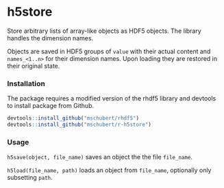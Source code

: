 h5store
=======

Store arbitrary lists of array-like objects as HDF5
objects. The library handles the dimension names.

Objects are saved in HDF5 groups of `value` with their actual content and
`names_<1..n>` for their dimension names. Upon loading they are restored in
their original state.

### Installation

The package requires a modified version of the rhdf5 library and devtools to
install package from Github.

```r
devtools::install_github("mschubert/rhdf5")
devtools::install_github("mschubert/r-h5store")
```

### Usage

`h5save(object, file_name)` saves an object the the file `file_name`.

`h5load(file_name, path)` loads an object from `file_name`, optionally only
subsetting `path`.
